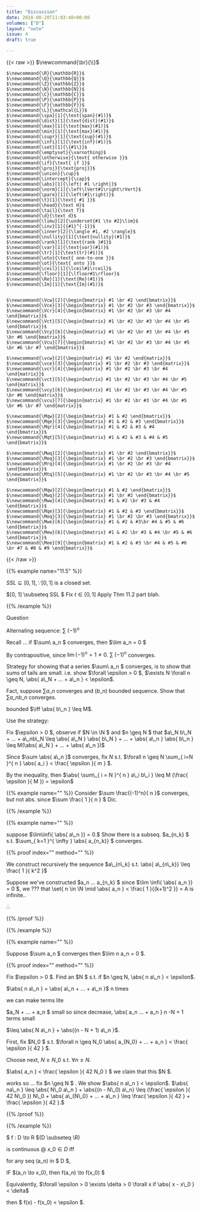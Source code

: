 ```yaml
---
title: "Discussion"
date: 2018-08-28T11:03:48+08:00
volumes: ["D"]
layout: "note"
issue: 4
draft: true

---
```



<!--more-->

<div class="latex-macros">
  {{< raw >}}
    $\newcommand{\br}{\\}$

    $\newcommand{\R}{\mathbb{R}}$
    $\newcommand{\Q}{\mathbb{Q}}$
    $\newcommand{\Z}{\mathbb{Z}}$
    $\newcommand{\N}{\mathbb{N}}$
    $\newcommand{\C}{\mathbb{C}}$
    $\newcommand{\P}{\mathbb{P}}$
    $\newcommand{\F}{\mathbb{F}}$
    $\newcommand{\L}{\mathcal{L}}$
    $\newcommand{\spa}[1]{\text{span}(#1)}$
    $\newcommand{\dist}[1]{\text{dist}(#1)}$
    $\newcommand{\max}[1]{\text{max}(#1)}$
    $\newcommand{\min}[1]{\text{max}(#1)}$
    $\newcommand{\supr}[1]{\text{sup}(#1)}$
    $\newcommand{\infi}[1]{\text{inf}(#1)}$
    $\newcommand{\set}[1]{\{#1\}}$
    $\newcommand{\emptyset}{\varnothing}$
    $\newcommand{\otherwise}{\text{ otherwise }}$
    $\newcommand{\if}{\text{ if }}$
    $\newcommand{\proj}{\text{proj}}$
    $\newcommand{\union}{\cup}$
    $\newcommand{\intercept}{\cap}$
    $\newcommand{\abs}[1]{\left| #1 \right|}$
    $\newcommand{\norm}[1]{\left\lVert#1\right\rVert}$
    $\newcommand{\pare}[1]{\left(#1\right)}$
    $\newcommand{\t}[1]{\text{ #1 }}$
    $\newcommand{\head}{\text H}$
    $\newcommand{\tail}{\text T}$
    $\newcommand{\d}{\text d}$
    $\newcommand{\limu}[2]{\underset{#1 \to #2}\lim}$
    $\newcommand{\inv}[1]{{#1}^{-1}}$
    $\newcommand{\inner}[2]{\langle #1, #2 \rangle}$
    $\newcommand{\nullity}[1]{\text{nullity}(#1)}$
    $\newcommand{\rank}[1]{\text{rank }#1}$
    $\newcommand{\var}[1]{\text{var}(#1)}$
    $\newcommand{\tr}[1]{\text{tr}(#1)}$
    $\newcommand{\oto}{\text{ one-to-one }}$
    $\newcommand{\ot}{\text{ onto }}$
    $\newcommand{\ceil}[1]{\lceil#1\rceil}$
    $\newcommand{\floor}[1]{\lfloor#1\rfloor}$
    $\newcommand{\Re}[1]{\text{Re}(#1)}$
    $\newcommand{\Im}[1]{\text{Im}(#1)}$


    $\newcommand{\Vcw}[2]{\begin{bmatrix} #1 \br #2 \end{bmatrix}}$
    $\newcommand{\Vce}[3]{\begin{bmatrix} #1 \br #2 \br #3 \end{bmatrix}}$
    $\newcommand{\Vcr}[4]{\begin{bmatrix} #1 \br #2 \br #3 \br #4 \end{bmatrix}}$
    $\newcommand{\Vct}[5]{\begin{bmatrix} #1 \br #2 \br #3 \br #4 \br #5 \end{bmatrix}}$
    $\newcommand{\Vcy}[6]{\begin{bmatrix} #1 \br #2 \br #3 \br #4 \br #5 \br #6 \end{bmatrix}}$
    $\newcommand{\Vcu}[7]{\begin{bmatrix} #1 \br #2 \br #3 \br #4 \br #5 \br #6 \br #7 \end{bmatrix}}$

    $\newcommand{\vcw}[2]{\begin{matrix} #1 \br #2 \end{matrix}}$
    $\newcommand{\vce}[3]{\begin{matrix} #1 \br #2 \br #3 \end{matrix}}$
    $\newcommand{\vcr}[4]{\begin{matrix} #1 \br #2 \br #3 \br #4 \end{matrix}}$
    $\newcommand{\vct}[5]{\begin{matrix} #1 \br #2 \br #3 \br #4 \br #5 \end{matrix}}$
    $\newcommand{\vcy}[6]{\begin{matrix} #1 \br #2 \br #3 \br #4 \br #5 \br #6 \end{matrix}}$
    $\newcommand{\vcu}[7]{\begin{matrix} #1 \br #2 \br #3 \br #4 \br #5 \br #6 \br #7 \end{matrix}}$

    $\newcommand{\Mqw}[2]{\begin{bmatrix} #1 & #2 \end{bmatrix}}$
    $\newcommand{\Mqe}[3]{\begin{bmatrix} #1 & #2 & #3 \end{bmatrix}}$
    $\newcommand{\Mqr}[4]{\begin{bmatrix} #1 & #2 & #3 & #4 \end{bmatrix}}$
    $\newcommand{\Mqt}[5]{\begin{bmatrix} #1 & #2 & #3 & #4 & #5 \end{bmatrix}}$

    $\newcommand{\Mwq}[2]{\begin{bmatrix} #1 \br #2 \end{bmatrix}}$
    $\newcommand{\Meq}[3]{\begin{bmatrix} #1 \br #2 \br #3 \end{bmatrix}}$
    $\newcommand{\Mrq}[4]{\begin{bmatrix} #1 \br #2 \br #3 \br #4 \end{bmatrix}}$
    $\newcommand{\Mtq}[5]{\begin{bmatrix} #1 \br #2 \br #3 \br #4 \br #5 \end{bmatrix}}$

    $\newcommand{\Mqw}[2]{\begin{bmatrix} #1 & #2 \end{bmatrix}}$
    $\newcommand{\Mwq}[2]{\begin{bmatrix} #1 \br #2 \end{bmatrix}}$
    $\newcommand{\Mww}[4]{\begin{bmatrix} #1 & #2 \br #3 & #4 \end{bmatrix}}$
    $\newcommand{\Mqe}[3]{\begin{bmatrix} #1 & #2 & #3 \end{bmatrix}}$
    $\newcommand{\Meq}[3]{\begin{bmatrix} #1 \br #2 \br #3 \end{bmatrix}}$
    $\newcommand{\Mwe}[6]{\begin{bmatrix} #1 & #2 & #3\br #4 & #5 & #6 \end{bmatrix}}$
    $\newcommand{\Mew}[6]{\begin{bmatrix} #1 & #2 \br #3 & #4 \br #5 & #6 \end{bmatrix}}$
    $\newcommand{\Mee}[9]{\begin{bmatrix} #1 & #2 & #3 \br #4 & #5 & #6 \br #7 & #8 & #9 \end{bmatrix}}$
  {{< /raw >}}
</div>


{{% example name="11.5" %}}

$SSL \subseteq [0, 1], \because [0, 1]$ is a closed set.

$[0, 1] \subseteq SSL $ Fix $t \in [0, 1]$ Apply Thm 11.2 part blah.

{{% /example %}}

Question

Alternating sequence: $\sum\ (-1)^n$

Recall ... if $\sum\ a\_n $ converges, then $\lim a\_n = 0 $

By contrapositive, since $\lim(-1)^n = 1 \neq 0$. $\sum\ (-1)^n$ converges.

Strategy for showing that a series $\sum\ a\_n $ converges, is to show that sums of tails are small. i.e. show $\forall \epsilon > 0 $, $\exists N \forall n \geq N, \abs{ a\_N + ... + a\_n } < \epsilon$.

Fact, suppose $\sum a\_n$ converges and $(b\_n)$ bounded sequence.
Show that $\sum a\_nb\_n$ converges.

bounded $\iff \abs{ b\_n } \leq M$.

Use the strategy:

Fix $\epsilon > 0 $, observe if $N \in \N $ and $n \geq N $ that $a\_N b\_N + ... + a\_nb\_N \leq \abs{ a\_N } \abs{ b\_N } + ... + \abs{ a\_n } \abs{ b\_n } \leq M(\abs{ a\_N } + ... + \abs{ a\_n })$

Since $\sum \abs{ a\_n }$ converges, fix $N$ s.t. $\forall n \geq N \sum\_{ i=N }^{ n } \abs{ a\_i } < \frac{ \epsilon }{ m } $.

By the inequality, then $\abs{ \sum\_{ i = N }^{ n } a\_i b\_i } \leq M (\frac{ \epsilon }{ M }) = \epsilon$

{{% example name="" %}}
Consider $\sum \frac{(-1)^n}{ n }$ converges, but not abs. since $\sum \frac{ 1 }{ n } $ Dic.

{{% /example %}}

{{% example name="" %}}

suppose $\lim\infi{ \abs{ a\_n }} = 0.$ Show there is a subseq. $a\_{n\_k} $ s.t. $\sum\_{ k=1 }^{ \infty } \abs{ a\_{n\_k}} $ converges.

{{% proof index="" method="" %}}

We construct recursively the sequence $a\_{n\_k}  s.t. \abs{ a\_{n\_k}} \leq \frac{ 1 }{ k^2 }$

Suppose we've constructed $a\_n ... a\_{n\_k} $ since $\lim \infi{ \abs{ a\_n }} = 0 $, we ??? that \set{ n \in \N \mid \abs{ a\_n } < \frac{ 1 }{(k+1)^2 }} = A is infinite..

$\therefore$

{{% /proof %}}

{{% /example %}}

{{% example name="" %}}

Suppose $\sum a\_n  $ converges then $\lim n a\_n = 0 $.

{{% proof index="" method="" %}}

Fix $\epsilon > 0 $. Find an $N $ s.t. if $n \geq N, \abs{ n a\_n } < \epsilon$.

$\abs{ n a\_n } = \abs{ a\_n + ... + a\_n }$ n times

we can make terms lite

$a\_N + ... +     a\_n $ small
so since decrease, \abs{ a\_n ... + a\_n } n -N + 1 terms small

$\leq \abs{ N a\_n } + \abs{(n - N + 1) a\_n }$.


First, fix $N\_0 $ s.t. $\forall n \geq N\_0 \abs{ a\_{N\_0} + ... + a\_n } < \frac{ \epsilon }{ 42 } $.

Choose next, $N \geq N\_0$ s.t. $\forall n \geq N$.

$\abs{ a\_n } < \frac{ \epsilon }{ 42 N\_0 } $  we claim that this $N $.

works so ... fix $n \geq N $ . We show $\abs{ n a\_n } < \epsilon$. $\abs{ na\_n } \leq \abs{ N\_0 a\_n } + \abs{(n - N\_0) a\_n} \leq (\frac{ \epsilon }{ 42 N\_0 }) N\_0 + \abs{ a\_{N\_0} + ... + a\_n } \leq \frac{ \epsilon }{ 42 } + \frac{ \epsilon }{ 42 }.$

{{% /proof %}}

{{% /example %}}

$ f : D \to R $(D \subseteq \R)

is continuous @ $x\_0 \in D$ iff

for any seq (a\_n) in $ D $,

IF $(a\_n \to x\_0), then f(a\_n) \to f(x\_0) $

Equivalently, $\forall \epsilon > 0 \exists \delta > 0 \forall x if \abs{ x - x\_0 } < \delta$

then $ f(x) - f(x\_0) < \epsilon $.

